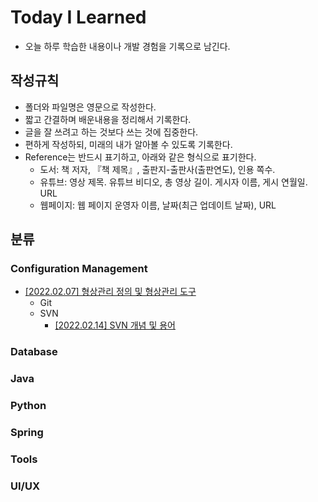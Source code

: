 # Today I Learned  

* 오늘 하루 학습한 내용이나 개발 경험을 기록으로 남긴다.  
  


## 작성규칙  
* 폴더와 파일명은 영문으로 작성한다.
* 짧고 간결하며 배운내용을 정리해서 기록한다.
* 글을 잘 쓰려고 하는 것보다 쓰는 것에 집중한다.  
* 편하게 작성하되, 미래의 내가 알아볼 수 있도록 기록한다.  
* Reference는 반드시 표기하고, 아래와 같은 형식으로 표기한다.
  * 도서: 책 저자, 『책 제목』, 출판지-출판사(출판연도), 인용 쪽수.
  * 유튜브: 영상 제목. 유튜브 비디오, 총 영상 길이. 게시자 이름, 게시 연월일. URL
  * 웹페이지: 웹 페이지 운영자 이름, 날짜(최근 업데이트 날짜), URL

## 분류

### Configuration Management  
* [[2022.02.07] 형상관리 정의 및 형상관리 도구](https://github.com/ggoggoma/TIL/blob/main/Configuration%20Management/Configuration%20Management_01.md)
  * Git
  * SVN
    * [[2022.02.14] SVN 개념 및 용어](https://github.com/ggoggoma/TIL/blob/main/Configuration%20Management/SVN/01.what_is_SVN.md)

### Database  

### Java  

### Python  

### Spring  

### Tools  

### UI/UX  
